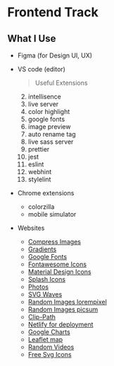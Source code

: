# Frontend Track


## What I Use

- Figma (for Design UI, UX)

- VS code (editor) 
    > Useful Extensions
    2. intellisence
    3. live server
    4. color highlight
    5. google fonts
    6. image preview
    7. auto rename tag
    8. live sass server
    9. prettier
    10. jest
    11. eslint
    12. webhint
    13. stylelint

    
- Chrome extensions
    - colorzilla
    - mobile simulator


- Websites
    - [Compress Images](https://tinypng.com/)
    - [Gradients](https://uigradients.com/#WitchingHour)
    - [Google Fonts](https://fonts.google.com/) 
    - [Fontawesome Icons](https://fontawesome.com/v4.7.0/icons/)
    - [Material Design Icons](https://materialdesignicons.com/)
    - [Splash Icons](https://www.visiwig.com/icons/splash-icons/)
    - [Photos](https://www.pexels.com/) 
    - [SVG Waves](https://getwaves.io/) 
    - [Random Images lorempixel](http://lorempixel.com/)
    - [Random Images picsum](https://picsum.photos/)
    - [Clip-Path](https://bennettfeely.com/clippy/)
    - [Netlify for deployment](https://www.netlify.com) 
    - [Google Charts](https://developers.google.com/chart/)
    - [Leaflet map](https://leafletjs.com/) 
    - [Random Videos](https://coverr.co/)
    - [Free Svg Icons](https://www.svgrepo.com/)
